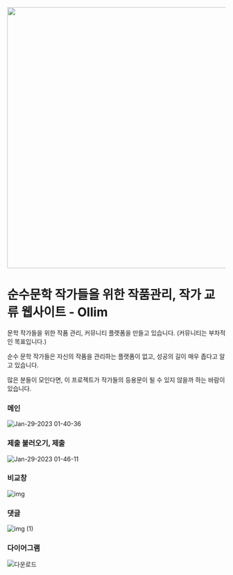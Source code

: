<div align="center">
  <img src="https://user-images.githubusercontent.com/76432686/215277696-24c2b949-0dfb-4b61-b7c8-a8f995ab700f.jpeg"  width="600" height="600"/>
</div>

# 순수문학 작가들을 위한 작품관리, 작가 교류 웹사이트 - Ollim

문학 작가들을 위한 작품 관리, 커뮤니티 플랫폼을 만들고 있습니다.
(커뮤니티는 부차적인 목표입니다.)

순수 문학 작가들은 자신의 작품을 관리하는 플랫폼이 없고,
성공의 길이 매우 좁다고 알고 있습니다.

많은 분들이 모인다면, 이 프로젝트가 작가들의 등용문이 될 수 있지 않을까 하는 바람이 있습니다. 

### 메인
![Jan-29-2023 01-40-36](https://user-images.githubusercontent.com/76432686/215278304-67b66083-d970-4499-91ad-7ee023526e5b.gif)
### 제출 불러오기, 제출
![Jan-29-2023 01-46-11](https://user-images.githubusercontent.com/76432686/215278528-08770ad6-bc25-43fb-bfc5-2052675d1306.gif)
### 비교창
![img](https://user-images.githubusercontent.com/76432686/215278315-310b5619-7f25-4d27-b402-21b72fd23185.gif)
### 댓글
![img (1)](https://user-images.githubusercontent.com/76432686/215278316-98c41cd7-e4f9-4b3d-a7b2-131cc584dfe7.gif)
### 다이어그램
![다운로드](https://user-images.githubusercontent.com/76432686/215278319-ab7393a0-d781-41c9-855a-db83b85a6ebf.png)
